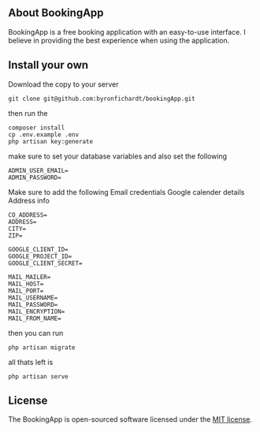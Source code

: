 ## About BookingApp

BookingApp is a free booking application with an easy-to-use interface. I believe in providing the best experience when using the application.

## Install your own
Download the copy to your server
```
git clone git@github.com:byronfichardt/bookingApp.git
```
 then run the 
```
composer install
cp .env.example .env
php artisan key:generate
```
make sure to set your database variables
and also set the following

```
ADMIN_USER_EMAIL=
ADMIN_PASSWORD=
```

Make sure to add the following 
Email credentials
Google calender details
Address info

```
CO_ADDRESS=
ADDRESS=
CITY=
ZIP=

GOOGLE_CLIENT_ID=
GOOGLE_PROJECT_ID=
GOOGLE_CLIENT_SECRET=

MAIL_MAILER=
MAIL_HOST=
MAIL_PORT=
MAIL_USERNAME=
MAIL_PASSWORD=
MAIL_ENCRYPTION=
MAIL_FROM_NAME=
```

then you can run 
```
php artisan migrate
```

all thats left is 
```
php artisan serve
```

## License

The BookingApp is open-sourced software licensed under the [MIT license](https://opensource.org/licenses/MIT).
